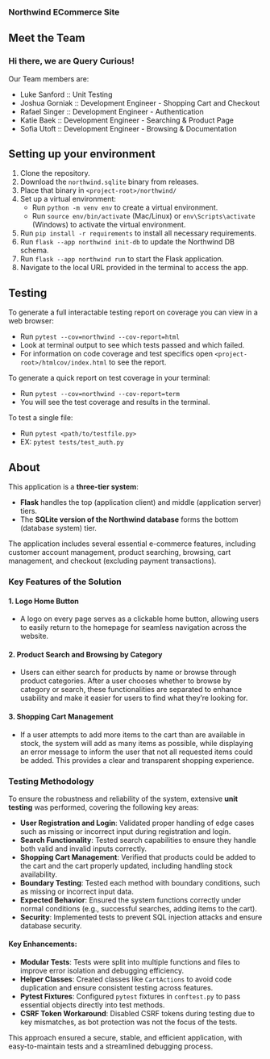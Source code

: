 ### Northwind ECommerce Site

## Meet the Team
### Hi there, we are Query Curious! 
Our Team members are:
- Luke Sanford :: Unit Testing
- Joshua Gorniak :: Development Engineer - Shopping Cart and Checkout
- Rafael Singer :: Development Engineer - Authentication
- Katie Baek :: Development Engineer - Searching & Product Page
- Sofia Utoft :: Development Engineer - Browsing & Documentation

## Setting up your environment
1. Clone the repository. 
2. Download the `northwind.sqlite` binary from releases.
3. Place that binary in `<project-root>/northwind/`
4. Set up a virtual environment:
   - Run `python -m venv env` to create a virtual environment.
   - Run `source env/bin/activate` (Mac/Linux) or `env\Scripts\activate` (Windows) to activate the virtual environment.
5. Run `pip install -r requirements` to install all necessary requirements.
6. Run `flask --app northwind init-db` to update the Northwind DB schema.
7.  Run `flask --app northwind run` to start the Flask application.
8. Navigate to the local URL provided in the terminal to access the app.

## Testing
To generate a full interactable testing report on coverage you can view in a web browser:
- Run `pytest --cov=northwind --cov-report=html`
- Look at terminal output to see which tests passed and which failed.
- For information on code coverage and test specifics open `<project-root>/htmlcov/index.html` to see the report.

To generate a quick report on test coverage in your terminal:
- Run `pytest --cov=northwind --cov-report=term`
- You will see the test coverage and results in the terminal.

To test a single file:
- Run `pytest <path/to/testfile.py>` 
- EX: `pytest tests/test_auth.py`

## About

This application is a **three-tier system**:
- **Flask** handles the top (application client) and middle (application server) tiers.
- The **SQLite version of the Northwind database** forms the bottom (database system) tier.

The application includes several essential e-commerce features, including customer account management, product searching, browsing, cart management, and checkout (excluding payment transactions).

### Key Features of the Solution

#### 1. **Logo Home Button**
   - A logo on every page serves as a clickable home button, allowing users to easily return to the homepage for seamless navigation across the website.

#### 2. **Product Search and Browsing by Category**
   - Users can either search for products by name or browse through product categories. After a user chooses whether to browse by category or search, these functionalities are separated to enhance usability and make it easier for users to find what they’re looking for.

#### 3. **Shopping Cart Management**
   - If a user attempts to add more items to the cart than are available in stock, the system will add as many items as possible, while displaying an error message to inform the user that not all requested items could be added. This provides a clear and transparent shopping experience.

### Testing Methodology

To ensure the robustness and reliability of the system, extensive **unit testing** was performed, covering the following key areas:

- **User Registration and Login**: Validated proper handling of edge cases such as missing or incorrect input during registration and login.
- **Search Functionality**: Tested search capabilities to ensure they handle both valid and invalid inputs correctly.
- **Shopping Cart Management**: Verified that products could be added to the cart and the cart properly updated, including handling stock availability.
- **Boundary Testing**: Tested each method with boundary conditions, such as missing or incorrect input data.
- **Expected Behavior**: Ensured the system functions correctly under normal conditions (e.g., successful searches, adding items to the cart).
- **Security**: Implemented tests to prevent SQL injection attacks and ensure database security.

#### Key Enhancements:
- **Modular Tests**: Tests were split into multiple functions and files to improve error isolation and debugging efficiency.
- **Helper Classes**: Created classes like `CartActions` to avoid code duplication and ensure consistent testing across features.
- **Pytest Fixtures**: Configured `pytest` fixtures in `conftest.py` to pass essential objects directly into test methods.
- **CSRF Token Workaround**: Disabled CSRF tokens during testing due to key mismatches, as bot protection was not the focus of the tests.

This approach ensured a secure, stable, and efficient application, with easy-to-maintain tests and a streamlined debugging process.
